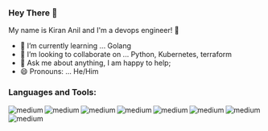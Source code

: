 ### Hey There 👋

My name is Kiran Anil and I'm a devops engineer! 👋


- 🌱 I’m currently learning ... Golang
- 👯 I’m looking to collaborate on ... Python, Kubernetes, terraform
- 💬 Ask me about anything, I am happy to help;
- 😄 Pronouns: ... He/Him

### Languages and Tools:

<img align="left" alt="medium" 
src="https://img.shields.io/badge/Amazon_AWS-FF9900?style=for-the-badge&logo=amazonaws&logoColor=white" />
<img align="left" alt="medium" 
src="https://img.shields.io/badge/circleci-343434?style=for-the-badge&logo=circleci&logoColor=white" />
<img align="left" alt="medium" 
src="https://img.shields.io/badge/microsoft%20azure-0089D6?style=for-the-badge&logo=microsoft-azure&logoColor=white" />
<img align="left" alt="medium" 
src="https://img.shields.io/badge/Docker-2CA5E0?style=for-the-badge&logo=docker&logoColor=white" />
<img align="left" alt="medium" 
src="https://img.shields.io/badge/Django-092E20?style=for-the-badge&logo=django&logoColor=green" />
<img align="left" alt="medium" 
src="https://img.shields.io/badge/kubernetes-326ce5.svg?&style=for-the-badge&logo=kubernetes&logoColor=white" />
<img align="left" alt="medium" 
src="https://img.shields.io/badge/Shell_Script-121011?style=for-the-badge&logo=gnu-bash&logoColor=white" />
<img align="left" alt="medium" 
src="https://img.shields.io/badge/Python-FFD43B?style=for-the-badge&logo=python&logoColor=darkgreen" />
